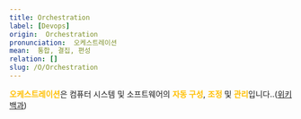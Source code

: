 ```yaml
---
title: Orchestration
label: [Devops]
origin:  Orchestration
pronunciation:  오케스트레이션
mean:  통합, 결집, 편성
relation: []
slug: /O/Orchestration
---
```


<content>
<p><span style="color:#FFBF00; font-weight:bold;">오케스트레이션</span>은 컴퓨터 시스템 및 소프트웨어의 <span style="color:#FFBF00; font-weight:bold;">자동 구성</span>, <span style="color:#FFBF00; font-weight:bold;">조정</span> 및 <span style="color:#FFBF00; font-weight:bold;">관리</span>입니다..(<a href="https://en.wikipedia.org/wiki/Orchestration_(computing)">위키백과</a>)</p>
</content>
